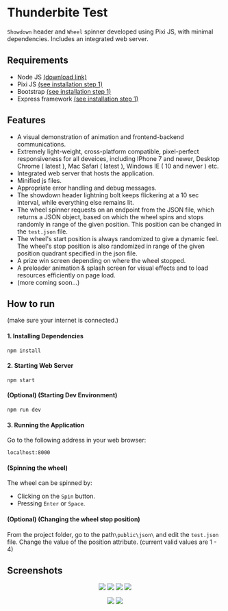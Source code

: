 <!--
# LIVE PREVIEW
<h3><p align="center">https://thunderbite-test-ai0702.herokuapp.com/</p></h3>
-->


# Thunderbite Test

`Showdown` header and `Wheel` spinner developed using Pixi JS, with minimal dependencies. Includes an integrated web server.


## Requirements
* Node JS [(download link)](https://nodejs.org/en/download/)
* Pixi JS [(see installation step 1)](#1-installing-dependencies)
* Bootstrap [(see installation step 1)](#1-installing-dependencies)
* Express framework [(see installation step 1)](#1-installing-dependencies)

## Features
* A visual demonstration of animation and frontend-backend communications.
* Extremely light-weight, cross-platform compatible, pixel-perfect responsiveness for all deveices, including IPhone 7 and newer, Desktop Chrome ( latest ), Mac Safari ( latest ), Windows  IE ( 10 and newer ) etc.
* Integrated web server that hosts the application.
* Minified js files.
* Appropriate error handling and debug messages.
* The showdown header lightning bolt keeps flickering at a 10 sec interval, while everything else remains lit.
* The wheel spinner requests on an endpoint from the JSON file, which returns a JSON object, based on which the wheel spins and stops randomly in range of the given position. This position can be changed in the `test.json` file.
* The wheel's start position is always randomized to give a dynamic feel. The wheel's stop position is also randomized in range of the given position quadrant specified in the json file.
* A prize win screen depending on where the wheel stopped.
* A preloader animation & splash screen for visual effects and to load resources efficiently on page load.
* (more coming soon...)

## How to run
(make sure your internet is connected.)

#### 1. Installing Dependencies
```
npm install
```

#### 2. Starting Web Server
```
npm start
```

#### (Optional) (Starting Dev Environment)
```
npm run dev
```

#### 3. Running the Application
Go to the following address in your web browser: 
```
localhost:8000
```

#### (Spinning the wheel)
The wheel can be spinned by:
* Clicking on the `Spin` button.
* Pressing `Enter` or `Space`.

#### (Optional) (Changing the wheel stop position)
From the project folder, go to the path`\public\json\` and edit the `test.json` file. Change the value of the position attribute. (current valid values are 1 - 4)

## Screenshots

<p align="center">

  <img src="https://user-images.githubusercontent.com/69671663/149233950-a3ecae35-711c-4c2f-80eb-d1aeeaecf5a3.png" />
  
  <img src="https://user-images.githubusercontent.com/69671663/149233960-ee0170f2-27b2-4312-a12c-24f784806c1b.png" />
  
  <img src="https://user-images.githubusercontent.com/69671663/149321500-b85a407e-0fa3-42a9-8fba-2017edaa848a.png" />
  
  <img src="https://user-images.githubusercontent.com/69671663/149321513-509e153f-8da7-43e0-990a-2fbacb718ce7.png" />
    
</p>

<p align="center">
  
  <img src="https://user-images.githubusercontent.com/69671663/149321517-cbaf471c-d099-4cd5-a5dd-07965d9f2d48.png" />
  
  <img src="https://user-images.githubusercontent.com/69671663/149321523-81ac291c-e23f-4a05-9ef9-40908d0c2e12.png" />
  
</p>
